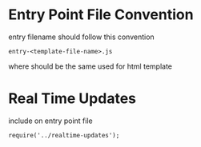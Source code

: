 # Entry Point File Convention

entry filename should follow this convention

````
entry-<template-file-name>.js
````

where <template-file-name> should be the same used for html template

# Real Time Updates

include on entry point file

````
require('../realtime-updates');
````